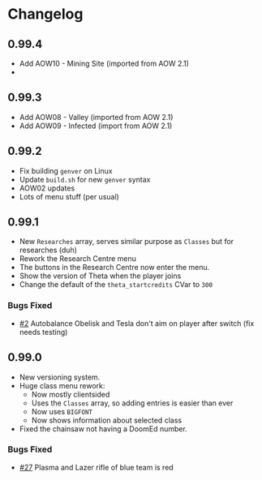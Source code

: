 Changelog
=========

## 0.99.4
 - Add AOW10 - Mining Site (imported from AOW 2.1)
 - 
## 0.99.3
 - Add AOW08 - Valley (imported from AOW 2.1)
 - Add AOW09 - Infected (import from AOW 2.1)

## 0.99.2
 - Fix building `genver` on Linux
 - Update `build.sh` for new `genver` syntax
 - AOW02 updates
 - Lots of menu stuff (per usual)

## 0.99.1
 - New `Researches` array, serves similar purpose as `Classes` but for researches (duh)
 - Rework the Research Centre menu
 - The buttons in the Research Centre now enter the menu.
 - Show the version of Theta when the player joins
 - Change the default of the `theta_startcredits` CVar to `300`

### Bugs Fixed
 - [#2](https://github.com/PlusGit/theta/issues/2) Autobalance Obelisk and Tesla don't aim on player after switch (fix needs testing)

## 0.99.0
 - New versioning system.
 - Huge class menu rework:
   - Now mostly clientsided
   - Uses the `Classes` array, so adding entries is easier than ever
   - Now uses `BIGFONT`
   - Now shows information about selected class
 - Fixed the chainsaw not having a DoomEd number.

### Bugs Fixed
 - [#27](https://github.com/PlusGit/theta/issues/27) Plasma and Lazer rifle of blue team is red
